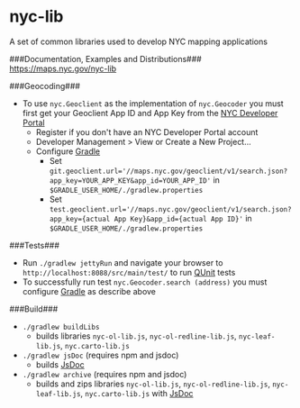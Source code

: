 # nyc-lib

A set of common libraries used to develop NYC mapping applications

###Documentation, Examples and Distributions###
https://maps.nyc.gov/nyc-lib

###Geocoding###
* To use `nyc.Geoclient` as the implementation of `nyc.Geocoder` you must first get your Geoclient App ID and App Key from the [NYC Developer Portal](https://developer.cityofnewyork.us/api/geoclient-api)
  * Register if you don't have an NYC Developer Portal account
  * Developer Management > View or Create a New Project...
  * Configure [Gradle](http://./gradlew.org/)
    * Set `git.geoclient.url='//maps.nyc.gov/geoclient/v1/search.json?app_key=YOUR_APP_KEY&app_id=YOUR_APP_ID'` in `$GRADLE_USER_HOME/./gradlew.properties`
    * Set `test.geoclient.url='//maps.nyc.gov/geoclient/v1/search.json?app_key={actual App Key}&app_id={actual App ID}'` in `$GRADLE_USER_HOME/./gradlew.properties`

###Tests###
* Run `./gradlew jettyRun` and navigate your browser to `http://localhost:8088/src/main/test/` to run [QUnit](https://qunitjs.com/) tests
* To successfully run test `nyc.Geocoder.search (address)` you must configure [Gradle](http://./gradlew.org/) as describe above

###Build###
* `./gradlew buildLibs`
	* builds libraries `nyc-ol-lib.js`, `nyc-ol-redline-lib.js`, `nyc-leaf-lib.js`, `nyc.carto-lib.js`
* `./gradlew jsDoc` (requires npm and jsdoc)
	* builds [JsDoc](http://usejsdoc.org/)
* `./gradlew archive`  (requires npm and jsdoc)
	* builds and zips libraries `nyc-ol-lib.js`, `nyc-ol-redline-lib.js`, `nyc-leaf-lib.js`, `nyc.carto-lib.js` with [JsDoc](http://usejsdoc.org/)